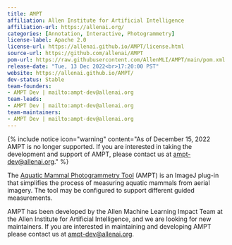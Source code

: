 ```yaml
---
title: AMPT
affiliation: Allen Institute for Artificial Intelligence
affiliation-url: https://allenai.org/
categories: [Annotation, Interactive, Photogrammetry]
license-label: Apache 2.0
license-url: https://allenai.github.io/AMPT/license.html
source-url: https://github.com/allenai/AMPT
pom-url: https://raw.githubusercontent.com/AllenMLI/AMPT/main/pom.xml
release-date: "Tue, 13 Dec 2022<br>17:20:00 PST"
website: https://allenai.github.io/AMPT/
dev-status: Stable
team-founders:
- AMPT Dev | mailto:ampt-dev@allenai.org
team-leads:
- AMPT Dev | mailto:ampt-dev@allenai.org
team-maintainers:
- AMPT Dev | mailto:ampt-dev@allenai.org
---
```


{% include notice icon="warning" content="As of December 15, 2022 AMPT is no longer supported. If you are interested in taking the development and support of AMPT, please contact us at [ampt-dev@allenai.org](mailto:ampt-dev@allenai.org)." %}

The [Aquatic Mammal Photogrammetry Tool](https://allenmli.github.io/AMPT/) (AMPT) is an ImageJ plug-in that simplifies the process of measuring aquatic mammals from aerial imagery. The tool may be configured to support different guided measurements.

AMPT has been developed by the Allen Machine Learning Impact Team at the Allen Institute for Artificial Intelligence, and we are looking for new maintainers. If you are interested in maintaining and developing AMPT please contact us at [ampt-dev@allenai.org](mailto:ampt-dev@allenai.org).
